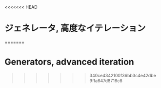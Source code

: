 
<<<<<<< HEAD
# ジェネレータ, 高度なイテレーション
=======
# Generators, advanced iteration
>>>>>>> 340ce4342100f36bb3c4e42dbe9ffa647d8716c8
